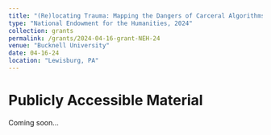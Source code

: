 ```yaml
---
title: "(Re)locating Trauma: Mapping the Dangers of Carceral Algorithms through Stories of Incarceration"
type: "National Endowment for the Humanities, 2024"
collection: grants
permalink: /grants/2024-04-16-grant-NEH-24
venue: "Bucknell University"
date: 04-16-24
location: "Lewisburg, PA"
---
```





Publicly Accessible Material
======

Coming soon...



